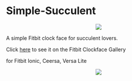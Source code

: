 # Simple-Succulent
<p align="center">
  <img src ="https://user-images.githubusercontent.com/33335169/68066256-9e527500-fcf2-11e9-8e8b-03f23f53e6d6.png" />
</p>

A simple Fitbit clock face for succulent lovers.

Click [here](https://gallery.fitbit.com/details/2de3eea9-d4a7-452e-b947-df952c53cc60) to see it on the Fitbit Clockface Gallery

for Fitbit Ionic, Ceersa, Versa Lite

<p align="center">
  <img src ="https://user-images.githubusercontent.com/33335169/68066251-7b27c580-fcf2-11e9-825b-a5b20859316f.png" />
</p>
